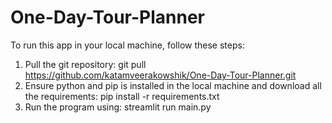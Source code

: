 ﻿# One-Day-Tour-Planner

To run this app in your local machine, follow these steps:
1. Pull the git repository: git pull https://github.com/katamveerakowshik/One-Day-Tour-Planner.git
2. Ensure python and pip is installed in the local machine and download all the requirements: pip install -r requirements.txt
3. Run the program using: streamlit run main.py
